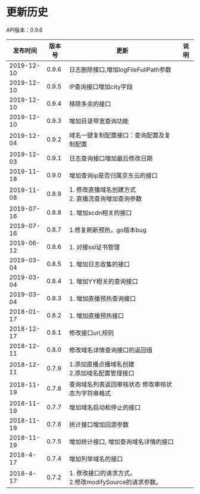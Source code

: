 # 更新历史 #
API版本：0.9.6




| 发布时间   | 版本号 | 更新                                                       | 说明 |
| ---------- | ------ | ---------------------------------------------------------- | ---- |
| 2019-12-10 | 0.9.6  | 日志删除接口,增加logFileFullPath参数                               |        |
| 2019-12-10 | 0.9.5  | IP查询接口增加city字段                               |        |
| 2019-12-10 | 0.9.4  | 移除多余的接口                               |        |
| 2019-12-10 | 0.9.3  | 增加目录带宽查询功能                                |        |
| 2019-12-04 | 0.9.2  | 域名一键复制配置接口：查询配置及复制配置                                |        |
| 2019-12-03 | 0.9.1  | 日志查询接口增加最后修改日期                                |        |
| 2019-11-18 | 0.9.0  | 增加查询ip是否归属京东云的接口                                |        |
| 2019-11-08 | 0.8.9  | 1. 修改直播域名创建方式<br/>2. 直播流查询增加查询参数                                |        |
| 2019-07-16 | 0.8.8  | 1. 增加scdn相关的接口                                |        |
| 2019-07-16 | 0.8.7  | 1.修复刷新预热，go版本bug                                  |        |
| 2019-06-12  | 0.8.6  | 1. 对接ssl证书管理 |      |
| 2019-03-04  | 0.8.5  | 1. 增加日志收集的接口 |      |
| 2019-03-04  | 0.8.4  | 1. 增加YY相关的查询接口 |      |
| 2019-03-04  | 0.8.3  | 1. 增加直播预热查询接口 |      |
| 2018-01-17  | 0.8.2  | 1. 增加直播预热接口 |      |
| 2018-12-17 | 0.8.1  | 修改接口url,规则                                           |      |
| 2018-12-11 | 0.8.0  | 修改域名详情查询接口的返回值                               |      |
| 2018-12-11 | 0.7.9  | 1.添加直播点播域名创建<br/>2.添加域名配置管理接口          |      |
| 2018-11-19 | 0.7.8  | 查询域名列表返回审核状态 修改审核状态为字符串格式          |      |
| 2018-11-19 | 0.7.7  | 增加域名启动和停止的接口                                   |      |
| 2018-11-19 | 0.7.6  | 统计接口增加回源参数                                       |      |
| 2018-11-19 | 0.7.5  | 增加统计接口, 增加查询域名详情的接口                       |      |
| 2018-4-17  | 0.7.4  | 增加列举域名的接口                                         |      |
| 2018-4-17  | 0.7.2  | 1. 修改接口的请求方式。<br/>2.修改modifySource的请求参数。 |      |
